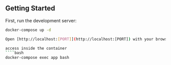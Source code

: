 ## Getting Started

First, run the development server:

`````bash
docker-compose up -d

Open [http://localhost:[PORT]](http://localhost:[PORT]) with your browser to see the result.

access inside the container
````bash
docker-compose exec app bash
`````
